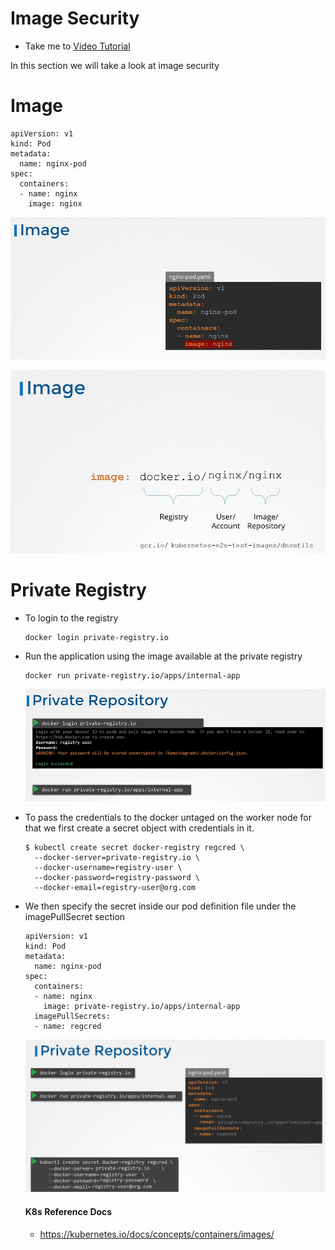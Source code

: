 # Image Security

- Take me to [Video Tutorial](https://kodekloud.com/topic/image-security/)

In this section we will take a look at image security

# Image

  ```
  apiVersion: v1
  kind: Pod
  metadata:
    name: nginx-pod
  spec:
    containers:
    - name: nginx
      image: nginx
  ```
  
  ![img1](../../images/img1.PNG)
  
  ![img2](../../images/img2.PNG)
  
# Private Registry

- To login to the registry

  ```
  docker login private-registry.io
  ```

- Run the application using the image available at the private registry

  ```
  docker run private-registry.io/apps/internal-app
  ```
  
  ![prvr](../../images/prvr.PNG)
  
- To pass the credentials to the docker untaged on the worker node for that we first create a secret object with credentials in it.

  ```
  $ kubectl create secret docker-registry regcred \
    --docker-server=private-registry.io \ 
    --docker-username=registry-user \
    --docker-password=registry-password \
    --docker-email=registry-user@org.com
  ```

- We then specify the secret inside our pod definition file under the imagePullSecret section

  ```
  apiVersion: v1
  kind: Pod
  metadata:
    name: nginx-pod
  spec:
    containers:
    - name: nginx
      image: private-registry.io/apps/internal-app
    imagePullSecrets:
    - name: regcred
  ```

  ![prvr1](../../images/prvr1.PNG)
  
  #### K8s Reference Docs

  - <https://kubernetes.io/docs/concepts/containers/images/>
